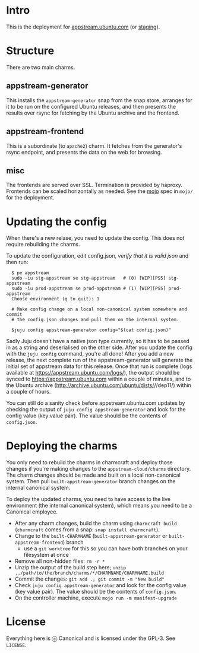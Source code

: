 # Intro

This is the deployment for [appstream.ubuntu.com](https://appstream.ubuntu.com)
(or [staging](https://appstream.staging.ubuntu.com)).

# Structure

There are two main charms.

## appstream-generator

This installs the `appstream-generator` snap from the snap store, arranges for
it to be run on the configured Ubuntu releases, and then presents the results
over rsync for fetching by the Ubuntu archive and the frontend.

## appstream-frontend

This is a subordinate (to `apache2`) charm. It fetches from the generator's
rsync endpoint, and presents the data on the web for browsing.

## misc

The frontends are served over SSL. Termination is provided by haproxy. Frontends
can be scaled horizontally as needed. See the [mojo](https://mojo.canonical.com)
spec in `mojo/` for the deployment.

# Updating the config

When there's a new relase, you need to update the config. This does not require
rebuilding the charms.

To update the configuration, edit config.json, *verify that it is valid json*
and then run:

```
  $ pe appstream
  sudo -iu stg-appstream se stg-appstream   # (0) [WIP][PS5] stg-appstream
  sudo -iu prod-appstream se prod-appstream # (1) [WIP][PS5] prod-appstream
  Choose environment (q to quit): 1

  # Make config change on a local non-canonical system somewhere and commit
  # the config.json changes and pull them on the internal system.

  $juju config appstream-generator config="$(cat config.json)"
```

Sadly Juju doesn't have a native json type currently, so it has to be passed in
as a string and deserialised on the other side. After you update the config with
the `juju config` command, you're all done! After you add a new release, the
next complete run of the appstream-generator will generate the initial set of
appstream data for this release. Once that run is complete (logs available at
https://appstream.ubuntu.com/logs/), the output should be synced to
https://appstream.ubuntu.com within a couple of minutes, and to the Ubuntu archive
(http://archive.ubuntu.com/ubuntu/dists/<release>/<component>/dep11/) within a
couple of hours.

You can still do a sanity check before appstream.ubuntu.com updates by checking
the output of `juju config appstream-generator` and look for the config value
(key:value pair). The value should be the contents of `config.json`.

# Deploying the charms

You only need to rebuild the charms in charmcraft and deploy those changes if
you're making changes to the `appstream-cloud/charms` directory. The charm
changes should be made and built on a local non-canonical system. Then pull
`built-appstream-generator` branch changes on the internal canonical system.

To deploy the updated charms, you need to have access to the live environment
(the internal canonical system), which means you need to be a Canonical
employee.

  * After any charm changes, build the charm using `charmcraft build`
    (`charmcraft` comes from a snap: `snap install charmcraft`).
  * Change to the `built-CHARMNAME` (`built-appstream-generator` or
    `built-appstream-frontend`) branch
    * use a `git worktree` for this so you can have both branches on your
      filesystem at once
  * Remove all non-hidden files: `rm -r *`
  * Unzip the output of the build step here; `unzip
    ../path/to/the/branch/charms/*/CHARMNAME/CHARMNAME.build`
  * Commit the changes: `git add .; git commit -m "New build"`
  * Check `juju config appstream-generator` and look for the config value (key
    value pair). The value should be the contents of `config.json`.
  * On the controller machine, execute `mojo run -m manifest-upgrade`

# License

Everything here is ⓒ Canonical and is licensed under the GPL-3. See `LICENSE`.
